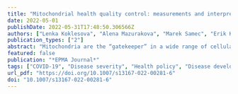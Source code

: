 ```yaml
---
title: "Mitochondrial health quality control: measurements and interpretation in the framework of predictive, preventive, and personalized medicine"
date: 2022-05-01
publishDate: 2022-05-31T17:48:50.306566Z
authors: ["Lenka Koklesova", "Alena Mazurakova", "Marek Samec", "Erik Kudela", "Kamil Biringer", "Peter Kubatka", "Olga Golubnitschaja"]
publication_types: ["2"]
abstract: "Mitochondria are the “gatekeeper” in a wide range of cellular functions, signaling events, cell homeostasis, proliferation, and apoptosis. Consequently, mitochondrial injury is linked to systemic effects compromising multi-organ functionality. Although mitochondrial stress is common for many pathomechanisms, individual outcomes differ significantly comprising a spectrum of associated pathologies and their severity grade. Consequently, a highly ambitious task in the paradigm shift from reactive to predictive, preventive, and personalized medicine (PPPM/3PM) is to distinguish between individual disease predisposition and progression under circumstances, resulting in compromised mitochondrial health followed by mitigating measures tailored to the individualized patient profile. For the successful implementation of PPPM concepts, robust parameters are essential to quantify mitochondrial health sustainability. The current article analyses added value of Mitochondrial Health Index (MHI) and Bioenergetic Health Index (BHI) as potential systems to quantify mitochondrial health relevant for the disease development and its severity grade. Based on the pathomechanisms related to the compromised mitochondrial health and in the context of primary, secondary, and tertiary care, a broad spectrum of conditions can significantly benefit from robust quantification systems using MHI/BHI as a prototype to be further improved. Following health conditions can benefit from that: planned pregnancies (improved outcomes for mother and offspring health), suboptimal health conditions with reversible health damage, suboptimal life-style patterns and metabolic syndrome(s) predisposition, multi-factorial stress conditions, genotoxic environment, ischemic stroke of unclear aetiology, phenotypic predisposition to aggressive cancer subtypes, pathologies associated with premature aging and neuro/degeneration, acute infectious diseases such as COVID-19 pandemics, among others."
featured: false
publication: "*EPMA Journal*"
tags: ["COVID-19", "Disease severity", "Health policy", "Disease development", "Ischemic stroke", "Systemic effects", "Bioenergetic health index", "Cell apoptosis", "Health", "Ischemia–reperfusion", "Mitochondria", "Mitochondrial fusion and fission", "Mitochondrial health index", "Mitochondrial stress", "Predictive preventive personalized medicine (PPPM/3PM)", "Primary secondary tertiary care"]
url_pdf: "https://doi.org/10.1007/s13167-022-00281-6"
doi: "10.1007/s13167-022-00281-6"
---
```


